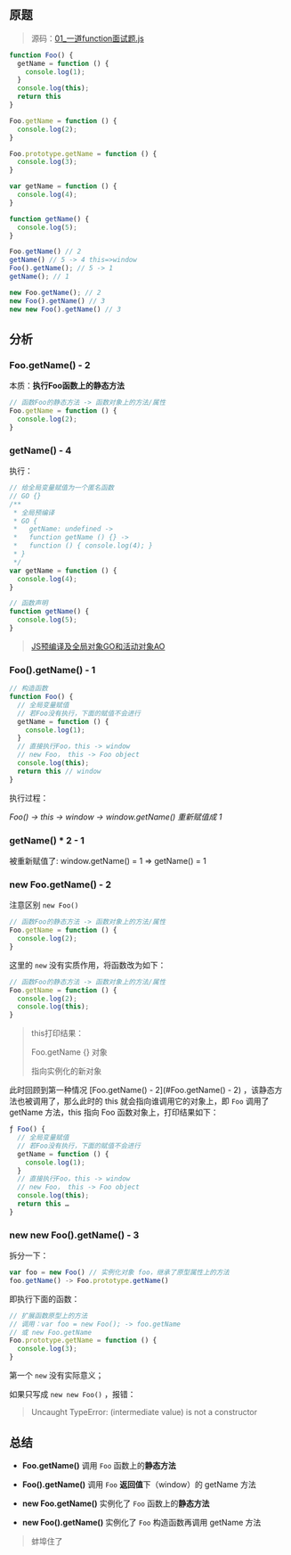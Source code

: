 ## 原题

> 源码：[01_一道function面试题.js](https://github.com/yesmore)

```js
function Foo() {
  getName = function () {
    console.log(1);
  }
  console.log(this);
  return this
}

Foo.getName = function () {
  console.log(2);
}

Foo.prototype.getName = function () {
  console.log(3);
}

var getName = function () {
  console.log(4);
}

function getName() {
  console.log(5);
}

Foo.getName() // 2
getName() // 5 -> 4 this=>window
Foo().getName(); // 5 -> 1
getName(); // 1

new Foo.getName(); // 2
new Foo().getName() // 3
new new Foo().getName() // 3
```

## 分析

### Foo.getName() - 2

本质：**执行Foo函数上的静态方法**

```js
// 函数Foo的静态方法 -> 函数对象上的方法/属性
Foo.getName = function () {
  console.log(2);
}
```

### getName() - 4

执行：

```js
// 给全局变量赋值为一个匿名函数
// GO {}
/**
 * 全局预编译
 * GO {
 *   getName: undefined -> 
 *   function getName () {} ->
 *   function () { console.log(4); } 
 * }
 */
var getName = function () {
  console.log(4);
}

// 函数声明
function getName() {
  console.log(5);
}
```

> [JS预编译及全局对象GO和活动对象AO](https://blog.csdn.net/qq_42667613/article/details/118212614)



### Foo().getName() - 1

```js
// 构造函数
function Foo() {
  // 全局变量赋值
  // 若Foo没有执行，下面的赋值不会进行
  getName = function () {
    console.log(1);
  }
  // 直接执行Foo，this -> window
  // new Foo， this -> Foo object
  console.log(this);
  return this // window
}

```

执行过程：

*Foo() -> this -> window -> window.getName() 重新赋值成 1*

### getName() * 2 - 1

被重新赋值了: window.getName() = 1 => getName() = 1



### new Foo.getName() - 2

注意区别 `new Foo()`

```js
// 函数Foo的静态方法 -> 函数对象上的方法/属性
Foo.getName = function () {
  console.log(2);
}
```

这里的 `new` 没有实质作用，将函数改为如下：

```js
// 函数Foo的静态方法 -> 函数对象上的方法/属性
Foo.getName = function () {
  console.log(2);
  console.log(this);
}
```

> this打印结果：
>
> Foo.getName {} 对象
>
> 指向实例化的新对象

此时回顾到第一种情况 [Foo.getName() - 2](#Foo.getName() - 2) ，该静态方法也被调用了，那么此时的 this 就会指向谁调用它的对象上，即 `Foo` 调用了getName 方法，this 指向 Foo 函数对象上，打印结果如下：

```js
ƒ Foo() {
  // 全局变量赋值
  // 若Foo没有执行，下面的赋值不会进行
  getName = function () {
    console.log(1);
  }
  // 直接执行Foo，this -> window
  // new Foo， this -> Foo object
  console.log(this);
  return this …
}
```



### new new Foo().getName() - 3

拆分一下：

```js
var foo = new Foo() // 实例化对象 foo，继承了原型属性上的方法
foo.getName() -> Foo.prototype.getName()
```

即执行下面的函数：

```js
// 扩展函数原型上的方法
// 调用：var foo = new Foo(); -> foo.getName
// 或 new Foo.getName
Foo.prototype.getName = function () {
  console.log(3);
}
```

第一个 `new` 没有实际意义；

如果只写成 `new new Foo()` ，报错：

> Uncaught TypeError: (intermediate value) is not a constructor



## 总结

- **Foo.getName()** 调用 `Foo` 函数上的**静态方法**
- **Foo().getName()** 调用 `Foo` **返回值**下（window）的  getName 方法



- **new Foo.getName()** 实例化了 `Foo` 函数上的**静态方法**

- **new Foo().getName()**  实例化了 `Foo` 构造函数再调用 getName 方法



> 蚌埠住了

